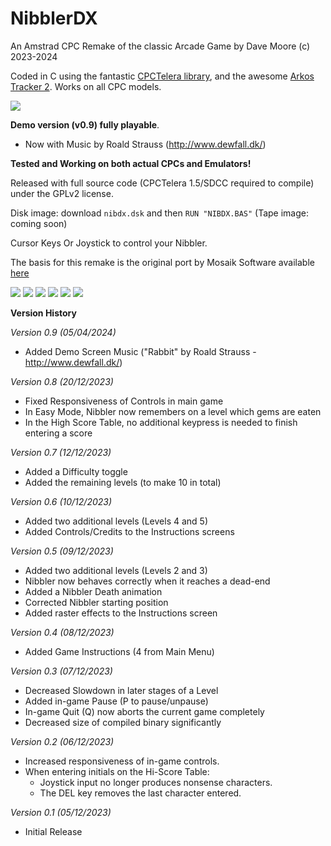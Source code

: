 # NibblerDX

An Amstrad CPC Remake of the classic Arcade Game
by Dave Moore (c) 2023-2024

Coded in C using the fantastic [CPCTelera library](https://lronaldo.github.io/cpctelera/), and the awesome [Arkos Tracker 2](https://www.julien-nevo.com/arkostracker/). Works on all CPC models.

![](/promo/loading.png)

**Demo version (v0.9) fully playable**.

* Now with Music by Roald Strauss (<http://www.dewfall.dk/>)

**Tested and Working on both actual CPCs and Emulators!**

Released with full source code (CPCTelera 1.5/SDCC required to compile) under the GPLv2 license.

Disk image: download `nibdx.dsk` and then `RUN "NIBDX.BAS"`
(Tape image: coming soon)

Cursor Keys Or Joystick to control your Nibbler.

The basis for this remake is the original port by Mosaik Software available [here](https://www.cpc-power.com/index.php?page=detail&num=2476)

![](/promo/demo.png)
![](/promo/title.png)
![](/promo/game.png)
![](/promo/level.png)
![](/promo/instruct.png)
![](/promo/hiscore.png)

**Version History**

*Version 0.9 (05/04/2024)*

* Added Demo Screen Music ("Rabbit" by Roald Strauss - <http://www.dewfall.dk/>)

*Version 0.8 (20/12/2023)*

* Fixed Responsiveness of Controls in main game
* In Easy Mode, Nibbler now remembers on a level which gems are eaten
* In the High Score Table, no additional keypress is needed to finish entering a score

*Version 0.7 (12/12/2023)*

* Added a Difficulty toggle
* Added the remaining levels (to make 10 in total)

*Version 0.6 (10/12/2023)*

* Added two additional levels (Levels 4 and 5)
* Added Controls/Credits to the Instructions screens

*Version 0.5 (09/12/2023)*

* Added two additional levels (Levels 2 and 3)
* Nibbler now behaves correctly when it reaches a dead-end
* Added a Nibbler Death animation
* Corrected Nibbler starting position
* Added raster effects to the Instructions screen

*Version 0.4 (08/12/2023)*

* Added Game Instructions (4 from Main Menu)

*Version 0.3 (07/12/2023)*

* Decreased Slowdown in later stages of a Level
* Added in-game Pause (P to pause/unpause)
* In-game Quit (Q) now aborts the current game completely
* Decreased size of compiled binary significantly

*Version 0.2 (06/12/2023)*

* Increased responsiveness of in-game controls.
* When entering initials on the Hi-Score Table:
  * Joystick input no longer produces nonsense characters.
  * The DEL key removes the last character entered.

*Version 0.1 (05/12/2023)*

* Initial Release
